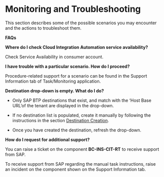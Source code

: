 <!-- loio18460b7cfa8143fc80ea7195131a148c -->

# Monitoring and Troubleshooting

This section describes some of the possible scenarios you may encounter and the actions to troubleshoot them.

**FAQs**

**Where do I check Cloud Integration Automation service availability?**

Check Service Availability in consumer account.

**I have trouble with a particular scenario. How do I proceed?**

Procedure-related support for a scenario can be found in the Support Information tab of Task/Monitoring application.

**Destination drop-down is empty. What do I do?**

-   Only SAP BTP destinations that exist, and match with the ‘Host Base URL’of the tenant are displayed in the drop-down.

-   If no destination list is populated, create it manually by following the instructions in the section [Destination Creation](destination-creation-b2cd7e9.md).

-   Once you have created the destination, refresh the drop-down.


**How do I request for additional support?**

You can raise a ticket on the component **BC-INS-CIT-RT** to receive support from SAP.

To receive support from SAP regarding the manual task instructions, raise an incident on the component shown on the Support Information tab.

